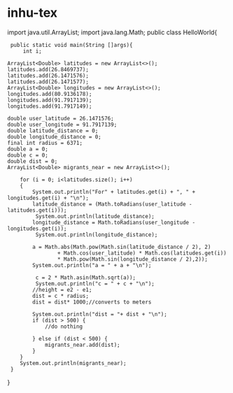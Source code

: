 # inhu-tex

import java.util.ArrayList;
import  java.lang.Math;
public class HelloWorld{
    

     public static void main(String []args){
         int i;
         
    ArrayList<Double> latitudes = new ArrayList<>();
    latitudes.add(26.8469737);
    latitudes.add(26.1471576);
    latitudes.add(26.1471577);
    ArrayList<Double> longitudes = new ArrayList<>();
    longitudes.add(80.9136178);
    longitudes.add(91.7917139);
    longitudes.add(91.7917149);
    
    double user_latitude = 26.1471576;
    double user_longitude = 91.7917139;
    double latitude_distance = 0;
    double longitude_distance = 0;
    final int radius = 6371;
    double a = 0;
    double c = 0;
    double dist = 0;
    ArrayList<Double> migrants_near = new ArrayList<>();

        for (i = 0; i<latitudes.size(); i++)
        {
            System.out.println("For" + latitudes.get(i) + ", " + longitudes.get(i) + "\n");
            latitude_distance = (Math.toRadians(user_latitude - latitudes.get(i)));
             System.out.println(latitude_distance);
            longitude_distance = Math.toRadians(user_longitude - longitudes.get(i));
             System.out.println(longitude_distance);

            a = Math.abs(Math.pow(Math.sin(latitude_distance / 2), 2)
                    + Math.cos(user_latitude) * Math.cos(latitudes.get(i))
                    * Math.pow(Math.sin(longitude_distance / 2),2));
            System.out.println("a = " + a + "\n");

             c = 2 * Math.asin(Math.sqrt(a));
             System.out.println("c = " + c + "\n");
            //height = e2 - e1;
            dist = c * radius;
            dist = dist* 1000;//converts to meters

            System.out.println("dist = "+ dist + "\n");
            if (dist > 500) {
                //do nothing

            } else if (dist < 500) {
                migrants_near.add(dist);
            }
        }
        System.out.println(migrants_near);
     }
}
